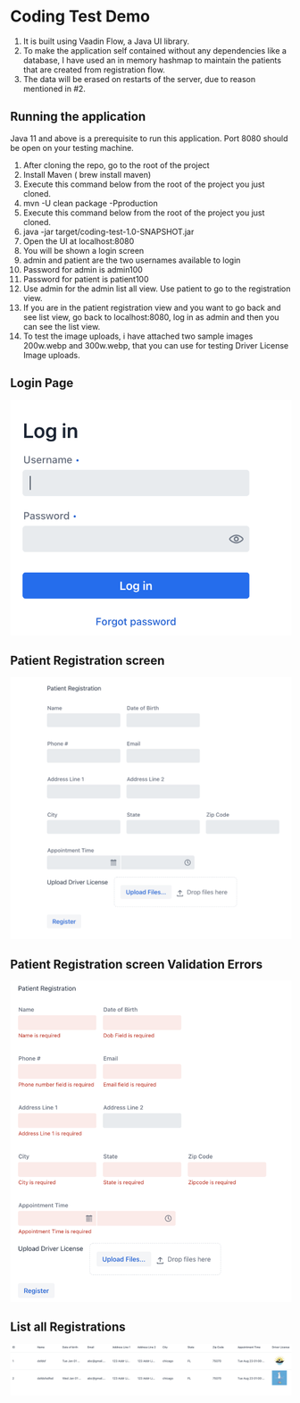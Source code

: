 # Coding Test Demo

1. It is built using Vaadin Flow, a Java UI library.
2. To make the application self contained without any dependencies like a database, I have used an in memory hashmap to maintain the patients that are created from registration flow.
3. The data will be erased on restarts of the server, due to reason mentioned in #2.

## Running the application

Java 11 and above is a prerequisite to run this application.
Port 8080 should be open on your testing machine.

1. After cloning the repo, go to the root of the project
2. Install Maven ( brew install maven)
3. Execute this command below from the root of the project you just cloned.
4. mvn -U clean package -Pproduction
5. Execute this command below from the root of the project you just cloned.
6. java -jar target/coding-test-1.0-SNAPSHOT.jar
7. Open the UI at localhost:8080
8. You will be shown a login screen
9. admin and patient are the two usernames available to login 
10. Password for admin is admin100
11. Password for patient is patient100
12. Use admin for the admin list all view. Use patient to go to the registration view.
13. If you are in the patient registration view and you want to go back and see list view, go back to localhost:8080, log in as admin and then you can see the list view.
14. To test the image uploads, i have attached two sample images 200w.webp and 300w.webp, that you can use for testing Driver License Image uploads.

## Login Page 
![login.png](login.png)

## Patient Registration screen
![register.png](register.png)

## Patient Registration screen Validation Errors
![validationerrors.png](validationerrors.png)

## List all Registrations
![listall.png](listall.png)
